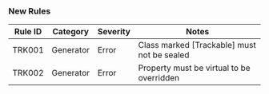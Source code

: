 ﻿### New Rules

Rule ID | Category | Severity | Notes
--------|----------|----------|--------------------
TRK001  | Generator | Error | Class marked [Trackable] must not be sealed
TRK002  | Generator | Error | Property must be virtual to be overridden